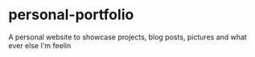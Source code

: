 # personal-portfolio
A personal website to showcase projects, blog posts, pictures and what ever else I'm feelin
